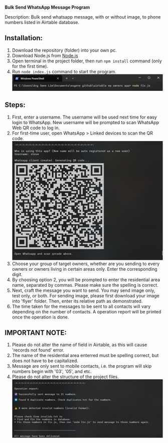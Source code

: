 **Bulk Send WhatsApp Message Program**

Description: Bulk send whatsapp message, with or without image, to phone numbers listed in Airtable database.

## Installation:
1. Download the repository (folder) into your own pc.
2. Download Node.js from [Node.js](https://nodejs.org/en/download/prebuilt-installer/current)
3. Open terminal in the project folder, then run `npm install` command (only for the first time).
4. Run `node index.js` command to start the program.
![Command to start the program](image.png)

## Steps:
1. First, enter a username. The username will be used next time for easy login to WhatsApp. New username will be prompted to scan WhatsApp Web QR code to log in.
2. For first-time user, open WhatsApp > Linked devices to scan the QR code.
![scan qr code](image-1.png)
3. Choose your group of target owners, whether are you sending to every owners or owners living in certain areas only. Enter the corresponding digit.
4. By choosing option 2, you will be prompted to enter the residential area name, separated by commas. Please make sure the spelling is correct.
5. Next, craft the message you want to send. You may send image only, test only, or both. For sending image, please first download your image into 'flyer' folder. Then, enter its relative path as demonstrated.
6. The time taken for the messages to be sent to all contacts will vary depending on the number of contacts. A operation report will be printed once the operation is done.

## IMPORTANT NOTE:
1. Please do not alter the name of field in Airtable, as this will cause 'records not found' error.
2. The name of the residential area enterred must be spelling correct, but does not have to be capitalized.
3. Message are only sent to mobile contacts, i.e. the program will skip numbers begin with '03', '05', and etc.
4. Please do not alter the structure of the project files.
![operation report prints](image-3.png)
